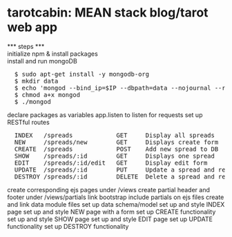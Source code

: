 # tarotcabin: MEAN stack blog/tarot web app<br>

*** steps ***<br>
initialize npm & install packages<br>
install and run mongoDB
<pre>
  $ sudo apt-get install -y mongodb-org
  $ mkdir data
  $ echo 'mongod --bind_ip=$IP --dbpath=data --nojournal --rest "$@"' > mongod
  $ chmod a+x mongod
  $ ./mongod
</pre>
declare packages as variables
app.listen to listen for requests
set up RESTful routes
<pre>
  INDEX   /spreads            GET     Display all spreads           Spread.find()
  NEW     /spreads/new        GET     Displays create form          N/A
  CREATE  /spreads            POST    Add new spread to DB          Spread.create()
  SHOW    /spreads/:id        GET     Displays one spread           Spread.findById()
  EDIT    /spreads/:id/edit   GET     Display edit form             Spread.findById()
  UPDATE  /spreads/:id        PUT     Update a spread and redirect  Spread.findByIdAndUpdate()
  DESTROY /spreads/:id        DELETE  Delete a spread and redirect  Spread.findByIdAndDelete()
</pre>
create corresponding ejs pages under /views
create partial header and footer under /views/partials
link bootstrap
include partials on ejs files
create and link data module files
set up data schema/model
set up and style INDEX page
set up and style NEW page with a form
set up CREATE functionality
set up and style SHOW page
set up and style EDIT page
set up UPDATE functionality
set up DESTROY functionality

